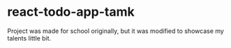 # react-todo-app-tamk
Project was made for school originally, but it was modified to showcase my talents little bit.
